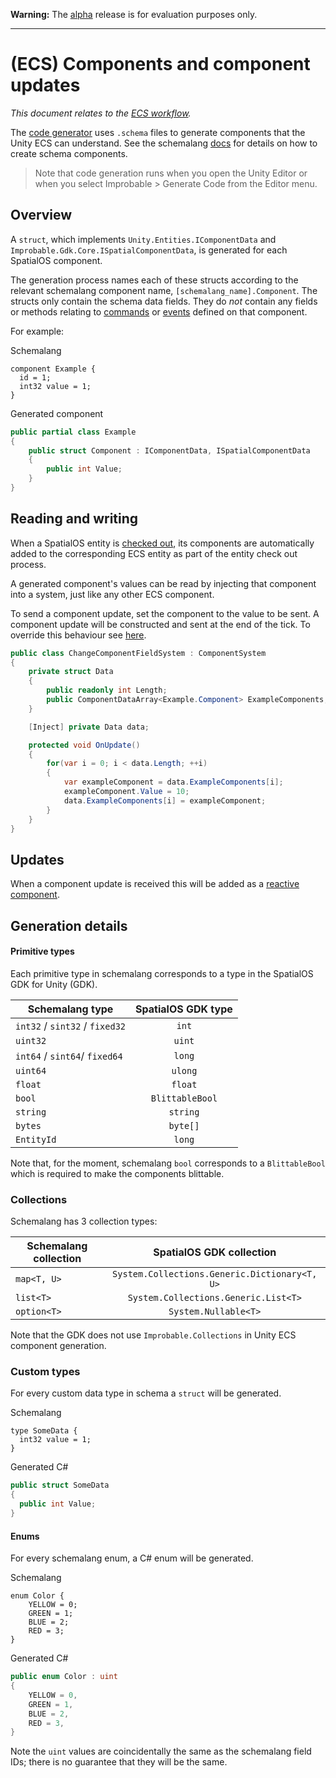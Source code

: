 **Warning:** The [alpha](https://docs.improbable.io/reference/latest/shared/release-policy#maturity-stages) release is for evaluation purposes only.

-----

# (ECS) Components and component updates
 _This document relates to the [ECS workflow](../intro-workflows-spos-entities.md)._
 
The [code generator](./code-generator.md) uses `.schema` files to generate components that the Unity ECS can understand. See the schemalang [docs](https://docs.improbable.io/reference/latest/shared/schema/introduction#schema-introduction) for details on how to create schema components.

> Note that code generation runs when you open the Unity Editor or when you select Improbable > Generate Code from the Editor menu.

## Overview

A `struct`, which implements `Unity.Entities.IComponentData` and `Improbable.Gdk.Core.ISpatialComponentData`,
is generated for each SpatialOS component.

The generation process names each of these structs according to the relevant schemalang component name, `[schemalang_name].Component`. The structs only contain the schema data fields. They do *not* contain any fields or methods relating to [commands](commands.md) or [events](events.md) defined on that component.

For example:

Schemalang
```
component Example {
  id = 1;
  int32 value = 1;
}
```
Generated component
```	csharp
public partial class Example 
{
    public struct Component : IComponentData, ISpatialComponentData
    {
        public int Value;
    }
}
```

## Reading and writing

When a SpatialOS entity is [checked out](entity-checkout-process.md), its components are automatically added to the corresponding ECS entity as part of the entity check out process.

A generated component's values can be read by injecting that component into a system, just like any other ECS component.

To send a component update, set the component to the value to be sent. A component update will be constructed and sent at the end of the tick.
To override this behaviour see [here](custom-replication-system.md).

```csharp
public class ChangeComponentFieldSystem : ComponentSystem
{
    private struct Data
    {
        public readonly int Length;
        public ComponentDataArray<Example.Component> ExampleComponents;
    }

    [Inject] private Data data;

    protected void OnUpdate()
    {
        for(var i = 0; i < data.Length; ++i)
        {
            var exampleComponent = data.ExampleComponents[i];
            exampleComponent.Value = 10;
            data.ExampleComponents[i] = exampleComponent;
        }
    }
}
```

## Updates
When a component update is received this will be added as a [reactive component](reactive-components.md).


## Generation details

#### Primitive types
Each primitive type in schemalang corresponds to a type in the SpatialOS GDK for Unity (GDK).

| Schemalang type                | SpatialOS GDK type      |
| ------------------------------ | :---------------------: |
| `int32` / `sint32` / `fixed32` | `int`                   |
| `uint32`                       | `uint`                  |
| `int64` / `sint64`/ `fixed64`  | `long`                  |
| `uint64`                       | `ulong`                 |
| `float`                        | `float`                 |
| `bool`                         | `BlittableBool`         |
| `string`                       | `string`                |
| `bytes`                        | `byte[]`                |
| `EntityId`                     | `long`                  |

Note that, for the moment, schemalang `bool` corresponds to a `BlittableBool` which is required to make the components blittable.

### Collections
Schemalang has 3 collection types:

| Schemalang collection | SpatialOS GDK collection                          |
| --------------------- | :-----------------------------------------------: |
| `map<T, U>`           | `System.Collections.Generic.Dictionary<T, U>`     |
| `list<T>`             | `System.Collections.Generic.List<T>`              |
| `option<T>`           | `System.Nullable<T>`                              |

Note that the GDK does not use `Improbable.Collections` in Unity ECS component generation.

### Custom types
For every custom data type in schema a `struct` will be generated.

Schemalang
```
type SomeData {
  int32 value = 1;
}
```
Generated C#
```	csharp
public struct SomeData
{
  public int Value;
}
```

#### Enums
For every schemalang enum, a C# enum will be generated.

Schemalang
```
enum Color {
    YELLOW = 0;
    GREEN = 1;
    BLUE = 2;
    RED = 3;
}

```
Generated C#
```csharp
public enum Color : uint
{
    YELLOW = 0,
    GREEN = 1,
    BLUE = 2,
    RED = 3,
}
```
Note the `uint` values are coincidentally the same as the schemalang field IDs; there is no guarantee that they will be the same.


